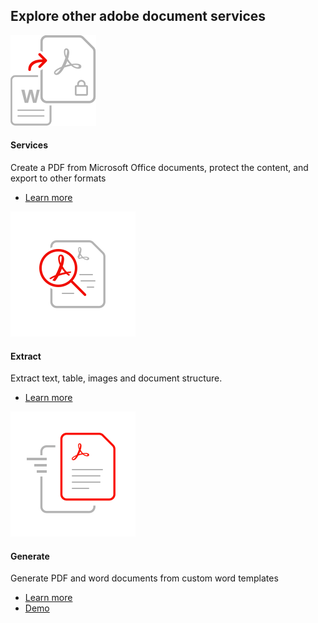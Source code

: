 


<TitleBlock slots="heading" theme="light" className="titleBlock-align-left"/>

## Explore other adobe document services


<ProductCard slots="icon, heading, text, buttons" theme="light" width="33%" className="product-card-compact-img product-card-compact-img-service"/>

![CC icon](../images/create_secure_support.svg)

#### Services

Create a PDF from Microsoft Office documents, protect the content, and export to other formats

* [Learn more](/src/pages/pdf-services.md)

<ProductCard slots="icon, heading, text, buttons" theme="light" width="33%" className="product-card-compact-img" iconStyle/>

![CC icon](../images/high-fidelity.svg)

#### Extract

Extract text, table, images and document structure.

* [Learn more](/src/pages/pdf-extract.md)



<ProductCard slots="icon, heading, text, buttons" theme="light" width="33%" className="product-card-compact-img"/>

![CC icon](../images/rapid-results.svg)

#### Generate

Generate PDF and word documents from custom word templates 

* [Learn more](/src/pages/doc-generation.md)
* [Demo](https://documentcloud.adobe.com/dc-docgen-playground/index.html#/)